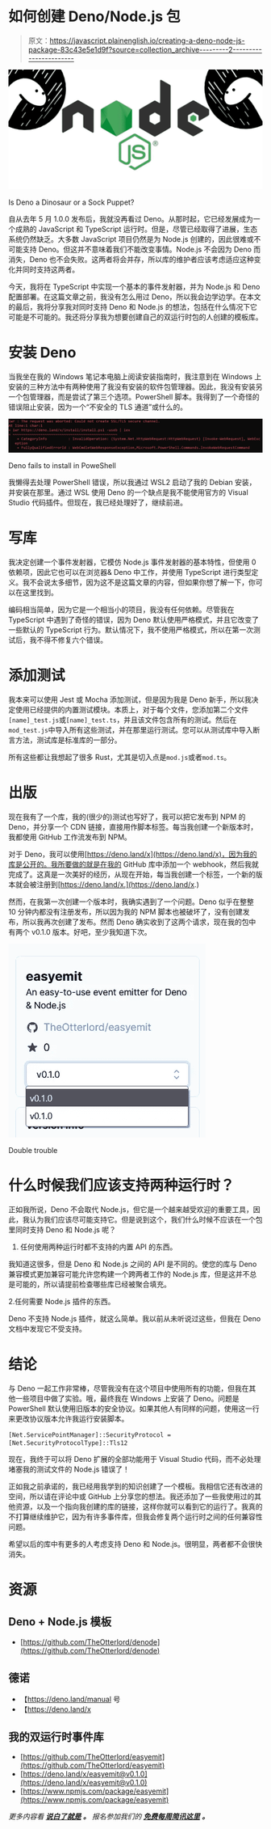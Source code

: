 # 如何创建 Deno/Node.js 包

> 原文：<https://javascript.plainenglish.io/creating-a-deno-node-js-package-83c43e5e1d9f?source=collection_archive---------2----------------------->

![](img/a4ebfbbfa06398010f1a6a07b9d22a46.png)

Is Deno a Dinosaur or a Sock Puppet?

自从去年 5 月 1.0.0 发布后，我就没再看过 Deno。从那时起，它已经发展成为一个成熟的 JavaScript 和 TypeScript 运行时。但是，尽管已经取得了进展，生态系统仍然缺乏。大多数 JavaScript 项目仍然是为 Node.js 创建的，因此很难或不可能支持 Deno。但这并不意味着我们不能改变事情。Node.js 不会因为 Deno 而消失，Deno 也不会失败。这两者将会并存，所以库的维护者应该考虑适应这种变化并同时支持这两者。

今天，我将在 TypeScript 中实现一个基本的事件发射器，并为 Node.js 和 Deno 配置部署。在这篇文章之前，我没有怎么用过 Deno，所以我会边学边学。在本文的最后，我将分享我对同时支持 Deno 和 Node.js 的想法，包括在什么情况下它可能是不可能的。我还将分享我为想要创建自己的双运行时包的人创建的模板库。

# 安装 Deno

当我坐在我的 Windows 笔记本电脑上阅读安装指南时，我注意到在 Windows 上安装的三种方法中有两种使用了我没有安装的软件包管理器。因此，我没有安装另一个包管理器，而是尝试了第三个选项。PowerShell 脚本。我得到了一个奇怪的错误阻止安装，因为一个“不安全的 TLS 通道”或什么的。

![](img/2fc60255c9e881ae4c936d078b1e4865.png)

Deno fails to install in PoweShell

我懒得去处理 PowerShell 错误，所以我通过 WSL2 启动了我的 Debian 安装，并安装在那里。通过 WSL 使用 Deno 的一个缺点是我不能使用官方的 Visual Studio 代码插件。但现在，我已经处理好了，继续前进。

# **写库**

我决定创建一个事件发射器，它模仿 Node.js 事件发射器的基本特性，但使用 0 依赖项，因此它也可以在浏览器& Deno 中工作，并使用 TypeScript 进行类型定义。我不会说太多细节，因为这不是这篇文章的内容，但如果你想了解一下，你可以在这里找到。

编码相当简单，因为它是一个相当小的项目，我没有任何依赖。尽管我在 TypeScript 中遇到了奇怪的错误，因为 Deno 默认使用严格模式，并且它改变了一些默认的 TypeScript 行为。默认情况下，我不使用严格模式，所以在第一次测试后，我不得不修复六个错误。

# 添加测试

我本来可以使用 Jest 或 Mocha 添加测试，但是因为我是 Deno 新手，所以我决定使用已经提供的内置测试模块。本质上，对于每个文件，您添加第二个文件`[name]_test.js`或`[name]_test.ts`，并且该文件包含所有的测试。然后在`mod_test.js`中导入所有这些测试，并在那里运行测试。您可以从测试库中导入断言方法，测试库是标准库的一部分。

所有这些都让我想起了很多 Rust，尤其是切入点是`mod.js`或者`mod.ts`。

# **出版**

现在我有了一个库，我的(很少的)测试也写好了，我可以把它发布到 NPM 的 Deno，并分享一个 CDN 链接，直接用作脚本标签。每当我创建一个新版本时，我都使用 GitHub 工作流发布到 NPM。

对于 Deno，我可以使用[https://deno.land/x](https://deno.land/x)，因为我的库是公开的。我所要做的就是在我的 GitHub 库中添加一个 webhook，然后我就完成了。这真是一次美好的经历，从现在开始，每当我创建一个标签，一个新的版本就会被注册到[https://deno.land/x.](https://deno.land/x.)

然而，在我第一次创建一个版本时，我确实遇到了一个问题。Deno 似乎在整整 10 分钟内都没有注册发布，所以因为我的 NPM 脚本也被破坏了，没有创建发布，所以我再次创建了发布。然而 Deno 确实收到了这两个请求，现在我的包中有两个 v0.1.0 版本。好吧，至少我知道下次。

![](img/2d32cbe677538a1b1e33eb35f0a8f4a7.png)

Double trouble

# **什么时候我们应该支持两种运行时？**

正如我所说，Deno 不会取代 Node.js，但它是一个越来越受欢迎的重要工具，因此，我认为我们应该尽可能支持它。但是说到这个，我们什么时候不应该在一个包里同时支持 Deno 和 Node.js 呢？

1.  任何使用两种运行时都不支持的内置 API 的东西。

我知道这很多，但是 Deno 和 Node.js 之间的 API 是不同的。使您的库与 Deno 兼容模式更加兼容可能允许您构建一个跨两者工作的 Node.js 库，但是这并不总是可能的，所以请提前检查哪些库已经被聚合填充。

2.任何需要 Node.js 插件的东西。

Deno 不支持 Node.js 插件，就这么简单。我以前从未听说过这些，但我在 Deno 文档中发现它不受支持。

# 结论

与 Deno 一起工作非常棒，尽管我没有在这个项目中使用所有的功能，但我在其他一些项目中做了实验。哦，最终我在 Windows 上安装了 Deno。问题是 PowerShell 默认使用旧版本的安全协议。如果其他人有同样的问题，使用这一行来更改协议版本允许我运行安装脚本。

```
[Net.ServicePointManager]::SecurityProtocol = [Net.SecurityProtocolType]::Tls12
```

现在，我终于可以将 Deno 扩展的全部功能用于 Visual Studio 代码，而不必处理堵塞我的测试文件的 Node.js 错误了！

正如我之前承诺的，我已经用我学到的知识创建了一个模板。我相信它还有改进的空间，所以请在评论中或 GitHub 上分享您的想法。我还添加了一些我使用过的其他资源，以及一个指向我创建的库的链接，这样你就可以看到它的运行了。我真的不打算继续维护它，因为有许多事件库，但我会修复两个运行时之间的任何兼容性问题。

希望以后的库中有更多的人考虑支持 Deno 和 Node.js。很明显，两者都不会很快消失。

# 资源

## Deno + Node.js 模板

*   [https://github.com/TheOtterlord/denode](https://github.com/TheOtterlord/denode)

## 德诺

*   【https://deno.land/manual 号
*   【https://deno.land/x 

## **我的双运行时事件库**

*   [https://github.com/TheOtterlord/easyemit](https://github.com/TheOtterlord/easyemit)
*   [https://deno.land/x/easyemit@v0.1.0](https://deno.land/x/easyemit@v0.1.0)
*   [https://www.npmjs.com/package/easyemit](https://www.npmjs.com/package/easyemit)

*更多内容看* [***说白了就是***](http://plainenglish.io/) ***。*** *报名参加我们的* [***免费每周简讯这里***](http://newsletter.plainenglish.io/) ***。***